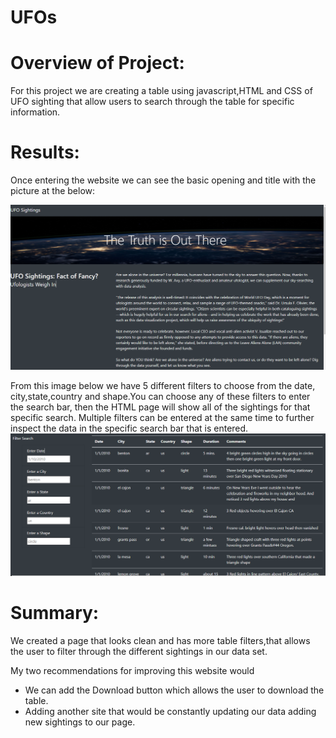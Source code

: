 # UFOs
# Overview of Project:

For this project we are creating a table using javascript,HTML and CSS of UFO sighting that allow users to search through the table for specific information.  

# Results:

Once entering the website we can see the basic opening and title with the picture at the below:

![first image](/Resources/image-1.PNG
)

From this image below we have 5 different filters to choose from the date, city,state,country and shape.You can choose any of these filters to enter the search bar, then the HTML page will show all of the sightings for that specific search. Multiple filters can be entered at the same time to further inspect the data in the specific search bar that is entered.
![first image](/Resources/image-2.PNG
)

# Summary:
We created a page that looks clean and has more table filters,that allows the user to filter through the different sightings in our data set. 

 My two recommendations for improving this website would 
 - We can add the Download button which allows the user to download the table.  
 - Adding another site that would be constantly updating our data adding new sightings to our page.
